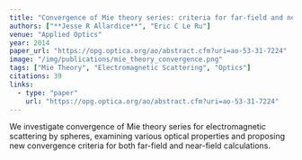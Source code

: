 ```yaml
---
title: "Convergence of Mie theory series: criteria for far-field and near-field properties"
authors: ["**Jesse R Allardice**", "Eric C Le Ru"]
venue: "Applied Optics"
year: 2014
paper_url: "https://opg.optica.org/ao/abstract.cfm?uri=ao-53-31-7224"
image: "/img/publications/mie_theory_convergence.png"
tags: ["Mie Theory", "Electromagnetic Scattering", "Optics"]
citations: 39
links:
  - type: "paper"
    url: "https://opg.optica.org/ao/abstract.cfm?uri=ao-53-31-7224"
---
```


We investigate convergence of Mie theory series for electromagnetic scattering by spheres, examining various optical properties and proposing new convergence criteria for both far-field and near-field calculations.